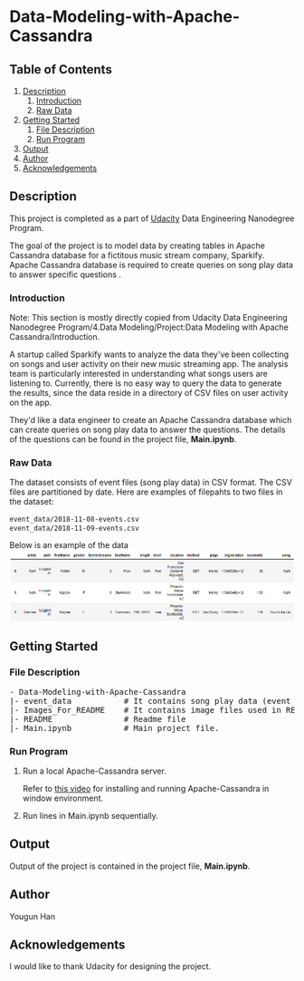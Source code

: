 # Data-Modeling-with-Apache-Cassandra

## Table of Contents
1. [Description](#Description)
    1. [Introduction](#Introduction)
    2. [Raw Data](#RawData)
2. [Getting Started](#gettingstarted)
    1. [File Description](#FileDescription)
    2. [Run Program](#RunProgram)
3. [Output](#Output)
4. [Author](#Author)
5. [Acknowledgements](#Acknowledgements)

## Description <a name="Description"></a>
This project is completed as a part of [Udacity](https://www.udacity.com/) Data Engineering Nanodegree Program.

The goal of the project is to model data by creating tables in Apache Cassandra database for a fictitous music stream company, Sparkify. Apache Cassandra database is required to create queries on song play data to answer specific questions .

### Introduction <a name="Introduction"></a>
Note: This section is mostly directly copied from Udacity Data Engineering Nanodegree Program/4.Data Modeling/Project:Data Modeling with Apache Cassandra/Introduction.

A startup called Sparkify wants to analyze the data they've been collecting on songs and user activity on their new music streaming app. The analysis team is particularly interested in understanding what songs users are listening to. Currently, there is no easy way to query the data to generate the results, since the data reside in a directory of CSV files on user activity on the app.

They'd like a data engineer to create an Apache Cassandra database which can create queries on song play data to answer the questions. The details of the questions can be found in the project file, **Main.ipynb**.

### Raw Data <a name="RawData"></a>
The dataset consists of event files (song play data) in CSV format. The CSV files are partitioned by date. Here are examples of filepahts to two files in the dataset:
```
event_data/2018-11-08-events.csv
event_data/2018-11-09-events.csv
```
Below is an example of the data
![Log_Dataset](Images_For_README/DataSample.png)

## Getting Started <a name="gettingstarted"></a>
### File Description <a name="FileDescription"></a>
<pre>
- Data-Modeling-with-Apache-Cassandra
|- event_data           # It contains song play data (event files)
|- Images_For_README    # It contains image files used in README
|- README               # Readme file
|- Main.ipynb           # Main project file.  
</pre>

### Run Program <a name="RunProgram"></a>
1. Run a local Apache-Cassandra server.

    Refer to [this video](https://www.youtube.com/watch?v=hJxlkHafYsQ) for installing and running Apache-Cassandra in window environment.
2. Run lines in Main.ipynb sequentially.

## Output <a  name="Output"></a>
Output of the project is contained in the project file, **Main.ipynb**.

## Author <a  name="Author"></a>
Yougun Han

## Acknowledgements <a  name="Acknowledgements"></a>
I would like to thank Udacity for designing the project.